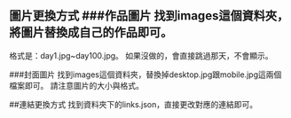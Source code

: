 ## 圖片更換方式 ###作品圖片 找到images這個資料夾，將圖片替換成自己的作品即可。
格式是：day1.jpg~day100.jpg。
如果沒做的，會直接跳過那天，不會顯示。

###封面圖片 找到images這個資料夾，替換掉desktop.jpg跟mobile.jpg這兩個檔案即可。
請注意圖片的大小與格式。

##連結更換方式 找到資料夾下的links.json，直接更改對應的連結即可。
